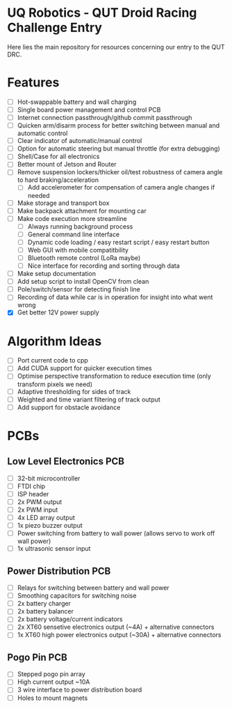 # UQ Robotics - QUT Droid Racing Challenge Entry

Here lies the main repository for resources concerning our entry to the QUT DRC.

# Features

- [ ] Hot-swappable battery and wall charging
- [ ] Single board power management and control PCB
- [ ] Internet connection passthrough/github commit passthrough
- [ ] Quicken arm/disarm process for better switching between manual and automatic control
- [ ] Clear indicator of automatic/manual control
- [ ] Option for automatic steering but manual throttle (for extra debugging)
- [ ] Shell/Case for all electronics
- [ ] Better mount of Jetson and Router
- [ ] Remove suspension lockers/thicker oil/test robustness of camera angle to hard braking/acceleration
  - [ ] Add accelerometer for compensation of camera angle changes if needed
- [ ] Make storage and transport box
- [ ] Make backpack attachment for mounting car
- [ ] Make code execution more streamline
  - [ ] Always running background process
  - [ ] General command line interface
  - [ ] Dynamic code loading / easy restart script / easy restart button
  - [ ] Web GUI with mobile compatitbility
  - [ ] Bluetooth remote control (LoRa maybe)
  - [ ] Nice interface for recording and sorting through data
- [ ] Make setup documentation
- [ ] Add setup script to install OpenCV from clean
- [ ] Pole/switch/sensor for detecting finish line
- [ ] Recording of data while car is in operation for insight into what went wrong
- [x] Get better 12V power supply

# Algorithm Ideas

- [ ] Port current code to cpp
- [ ] Add CUDA support for quicker execution times
- [ ] Optimise perspective transformation to reduce execution time (only transform pixels we need)
- [ ] Adaptive thresholding for sides of track
- [ ] Weighted and time variant filtering of track output
- [ ] Add support for obstacle avoidance

# PCBs
## Low Level Electronics PCB

- [ ] 32-bit microcontroller
- [ ] FTDI chip
- [ ] ISP header
- [ ] 2x PWM output
- [ ] 2x PWM input
- [ ] 4x LED array output
- [ ] 1x piezo buzzer output
- [ ] Power switching from battery to wall power (allows servo to work off wall power)
- [ ] 1x ultrasonic sensor input

## Power Distribution PCB

- [ ] Relays for switching between battery and wall power
- [ ] Smoothing capacitors for switching noise
- [ ] 2x battery charger
- [ ] 2x battery balancer
- [ ] 2x battery voltage/current indicators
- [ ] 2x XT60 sensetive electronics output (~4A) + alternative connectors
- [ ] 1x XT60 high power electronics output (~30A) + alternative connectors

## Pogo Pin PCB

- [ ] Stepped pogo pin array
- [ ] High current output ~10A
- [ ] 3 wire interface to power distribution board
- [ ] Holes to mount magnets
